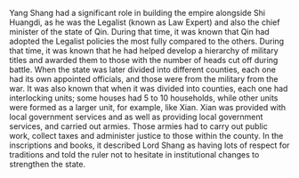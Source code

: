 Yang Shang had a significant role in building the empire alongside Shi Huangdi, as he was the Legalist (known as Law Expert) and also the chief minister of the state of Qin. During that time, it was known that Qin had adopted the Legalist policies the most fully compared to the others. During that time, it was known that he had helped develop a hierarchy of military titles and awarded them to those with the number of heads cut off during battle. When the state was later divided into different counties, each one had its own appointed officials, and those were from the military from the war. It was also known that when it was divided into counties, each one had interlocking units; some houses had 5 to 10 households, while other units were formed as a larger unit, for example, like Xian. Xian was provided with local government services and as well as providing local government services, and carried out armies. Those armies had to carry out public work, collect taxes and administer justice to those within the county. In the inscriptions and books, it described Lord Shang as having lots of respect for traditions and told the ruler not to hesitate in institutional changes to strengthen the state.
